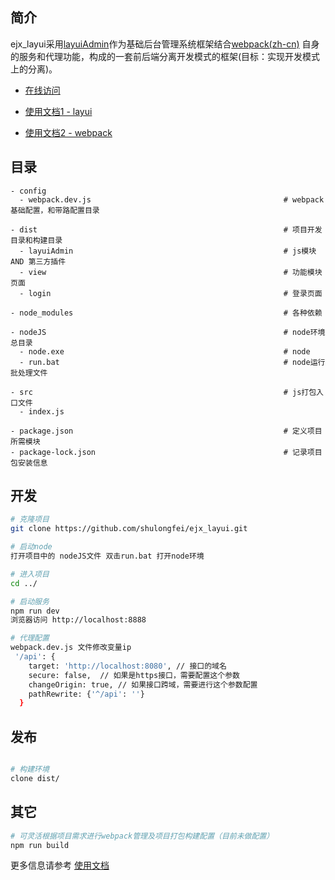 
## 简介

ejx_layui采用[layuiAdmin](http://www.layui.com/admin/)作为基础后台管理系统框架结合[webpack(zh-cn)](https://www.webpackjs.com/) 自身的服务和代理功能，构成的一套前后端分离开发模式的框架(目标：实现开发模式上的分离)。

- [在线访问]()

- [使用文档1 - layui](http://www.layui.com)
- [使用文档2 - webpack](https://www.webpackjs.com)


## 目录
```
- config
  - webpack.dev.js                                           # webpack基础配置，和带路配置目录

- dist                                                       # 项目开发目录和构建目录
  - layuiAdmin                                               # js模块 AND 第三方插件
  - view                                                     # 功能模块页面
  - login                                                    # 登录页面

- node_modules                                               # 各种依赖

- nodeJS                                                     # node环境总目录
  - node.exe                                                 # node
  - run.bat                                                  # node运行批处理文件
  
- src                                                        # js打包入口文件
  - index.js

- package.json                                               # 定义项目所需模块
- package-lock.json                                          # 记录项目包安装信息

```

## 开发
```bash
# 克隆项目
git clone https://github.com/shulongfei/ejx_layui.git

# 启动node
打开项目中的 nodeJS文件 双击run.bat 打开node环境

# 进入项目
cd ../

# 启动服务
npm run dev
浏览器访问 http://localhost:8888

# 代理配置
webpack.dev.js 文件修改变量ip
 '/api': {
    target: 'http://localhost:8080', // 接口的域名
    secure: false,  // 如果是https接口，需要配置这个参数
    changeOrigin: true, // 如果接口跨域，需要进行这个参数配置
    pathRewrite: {'^/api': ''}
  }

```


## 发布
```bash

# 构建环境
clone dist/

```

## 其它
```bash
# 可灵活根据项目需求进行webpack管理及项目打包构建配置（目前未做配置）
npm run build

```

更多信息请参考 [使用文档](http://www.layui.com)


